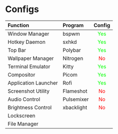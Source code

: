 # Configs

Function | Program |Config
:-|:-|:-:
Window Manager|bspwm|<span style="color:lime">Yes</span>
Hotkey Daemon|sxhkd|<span style="color:lime">Yes</span>
Top Bar|Polybar|<span style="color:lime">Yes</span>
Wallpaper Manager|Nitrogen|<span style="color:red">No</span>
Terminal Emulator|Kitty|<span style="color:lime">Yes</span>
Compositor|Picom|<span style="color:lime">Yes</span>
Application Launcher|Rofi|<span style="color:lime">Yes</span>
Screenshot Utility|Flameshot|<span style="color:red">No</span>
Audio Control|Pulsemixer|<span style="color:red">No</span>
Brightness Control|xbacklight|<span style="color:red">No</span>
Lockscreen|
File Manager|

